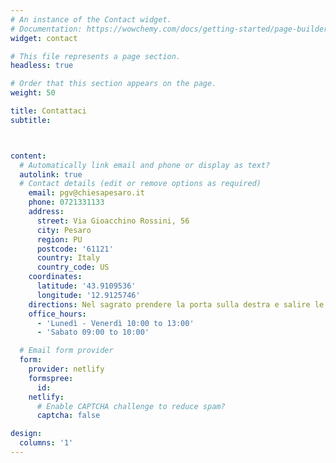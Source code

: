 ```yaml
---
# An instance of the Contact widget.
# Documentation: https://wowchemy.com/docs/getting-started/page-builder/
widget: contact

# This file represents a page section.
headless: true

# Order that this section appears on the page.
weight: 50

title: Contattaci
subtitle:



content:
  # Automatically link email and phone or display as text?
  autolink: true
  # Contact details (edit or remove options as required)
    email: pgv@chiesapesaro.it
    phone: 0721331133
    address:
      street: Via Gioacchino Rossini, 56
      city: Pesaro
      region: PU
      postcode: '61121'
      country: Italy
      country_code: US
    coordinates:
      latitude: '43.9109536'
      longitude: '12.9125746'
    directions: Nel sagrato prendere la porta sulla destra e salire le scale
    office_hours:
      - 'Lunedì - Venerdì 10:00 to 13:00'
      - 'Sabato 09:00 to 10:00'

  # Email form provider
  form:
    provider: netlify
    formspree:
      id:
    netlify:
      # Enable CAPTCHA challenge to reduce spam?
      captcha: false

design:
  columns: '1'
---
```

